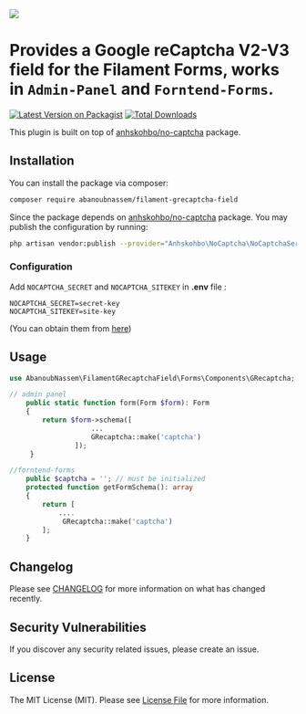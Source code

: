 [<img src="https://cloud.githubusercontent.com/assets/1529454/5291635/1c426412-7b88-11e4-8d16-46161a081ece.gif" />](https://github.com/AbanoubNassem/filament-grecaptcha-field)

# Provides a Google reCaptcha V2-V3 field for the Filament Forms, works in `Admin-Panel` and `Forntend-Forms`.

[![Latest Version on Packagist](https://img.shields.io/packagist/v/abanoubnassem/filament-grecaptcha-field.svg?style=flat-square)](https://packagist.org/packages/abanoubnassem/filament-grecaptcha-field)
[![Total Downloads](https://img.shields.io/packagist/dt/abanoubnassem/filament-grecaptcha-field.svg?style=flat-square)](https://packagist.org/packages/abanoubnassem/filament-grecaptcha-field)

This plugin is built on top of [anhskohbo/no-captcha](https://github.com/anhskohbo/no-captcha) package.

## Installation

You can install the package via composer:

```bash
composer require abanoubnassem/filament-grecaptcha-field
```

Since the package depends on [anhskohbo/no-captcha](https://github.com/anhskohbo/no-captcha) package. You may publish the configuration by running:
```bash
php artisan vendor:publish --provider="Anhskohbo\NoCaptcha\NoCaptchaServiceProvider"
```


### Configuration

Add `NOCAPTCHA_SECRET` and `NOCAPTCHA_SITEKEY` in **.env** file :

```
NOCAPTCHA_SECRET=secret-key
NOCAPTCHA_SITEKEY=site-key
```
(You can obtain them from [here](https://www.google.com/recaptcha/admin))

## Usage

```php
use AbanoubNassem\FilamentGRecaptchaField\Forms\Components\GRecaptcha;

// admin panel
    public static function form(Form $form): Form
    {
        return $form->schema([
                    ...
                    GRecaptcha::make('captcha')
                ]);
     }

//forntend-forms 
    public $captcha = ''; // must be initialized 
    protected function getFormSchema(): array
    {
        return [
            ....
             GRecaptcha::make('captcha')
        ];
    }
```


## Changelog

Please see [CHANGELOG](CHANGELOG.md) for more information on what has changed recently.

## Security Vulnerabilities

If you discover any security related issues, please create an issue.

## License

The MIT License (MIT). Please see [License File](LICENSE.md) for more information.
